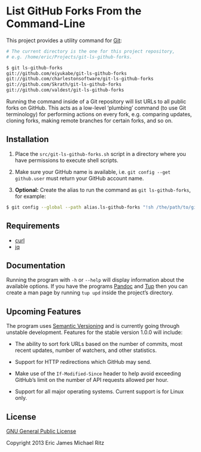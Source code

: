 List GitHub Forks From the Command-Line
=======================================

This project provides a utility command for [Git](http://git-scm.org/):

```sh
# The current directory is the one for this project repository,
# e.g. /home/eric/Projects/git-ls-github-forks.

$ git ls-github-forks
git://github.com/eiyukabe/git-ls-github-forks
git://github.com/charlestonsoftware/git-ls-github-forks
git://github.com/Skrath/git-ls-github-forks
git://github.com/valdest/git-ls-github-forks
```

Running the command inside of a Git repository will list URLs to all
public forks on GitHub.  This acts as a low-level ‘plumbing’ command (to
use Git terminology) for performing actions on every fork,
e.g. comparing updates, cloning forks, making remote branches for
certain forks, and so on.


Installation
------------

1. Place the `src/git-ls-github-forks.sh` script in a directory where
   you have permissions to execute shell scripts.

2. Make sure your GitHub name is available, i.e. `git config --get
   github.user` must return your GitHub account name.

3. **Optional:** Create the alias to run the command as `git
   ls-github-forks`, for example:

```sh
$ git config --global --path alias.ls-github-forks "!sh /the/path/to/git-ls-github-forks.sh"
```


Requirements
------------

* [curl](http://curl.haxx.se/)
* [jq](http://stedolan.github.io/jq/)


Documentation
-------------

Running the program with `-h` or `--help` will display information
about the available options.  If you have the programs [Pandoc][] and
[Tup][] then you can create a man page by running `tup upd` inside the
project’s directory.


Upcoming Features
-----------------

The program uses [Semantic Versioning](http://semver.org/) and is
currently going through unstable development.  Features for the stable
version 1.0.0 will include:

* The ability to sort fork URLs based on the number of commits, most
  recent updates, number of watchers, and other statistics.

* Support for HTTP redirections which GitHub may send.

* Make use of the `If-Modified-Since` header to help avoid exceeding
  GitHub’s limit on the number of API requests allowed per hour.

* Support for all major operating systems.  Current support is for
  Linux only.


License
-------

[GNU General Public License](http://www.gnu.org/copyleft/gpl.html)

Copyright 2013 Eric James Michael Ritz



[Pandoc]: http://johnmacfarlane.net/pandoc/
[Tup]: http://gittup.org/tup/
